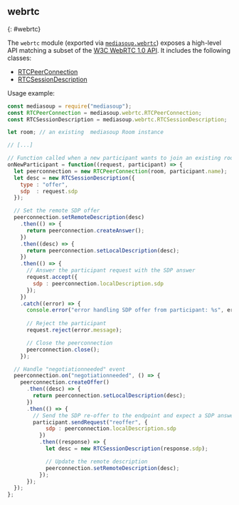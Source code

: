 ## webrtc
{: #webrtc}

The `webrtc` module (exported via [`mediasoup.webrtc`](#mediasoup-webrtc)) exposes a high-level API matching a subset of the [W3C WebRTC 1.0 API](https://www.w3.org/TR/webrtc/). It includes the following classes:

* [RTCPeerConnection](#webrtc-RTCPeerConnection)
* [RTCSessionDescription](#webrtc-RTCSessionDescription)

Usage example:

```javascript
const mediasoup = require("mediasoup");
const RTCPeerConnection = mediasoup.webrtc.RTCPeerConnection;
const RTCSessionDescription = mediasoup.webrtc.RTCSessionDescription;

let room; // an existing  mediasoup Room instance

// [...]

// Function called when a new participant wants to join an existing room
onNewParticipant = function((request, participant) => {
  let peerconnection = new RTCPeerConnection(room, participant.name);
  let desc = new RTCSessionDescription({
    type : "offer",
    sdp  : request.sdp
  });

  // Set the remote SDP offer
  peerconnection.setRemoteDescription(desc)
    .then(() => {
      return peerconnection.createAnswer();
    })
    .then((desc) => {
      return peerconnection.setLocalDescription(desc);
    })
    .then(() => {
      // Answer the participant request with the SDP answer
      request.accept({
        sdp : peerconnection.localDescription.sdp
      });
    })
    .catch((error) => {
      console.error("error handling SDP offer from participant: %s", error);
      
      // Reject the participant
      request.reject(error.message);

      // Close the peerconnection
      peerconnection.close();
    });

  // Handle "negotiationneeded" event
  peerconnection.on("negotiationneeded", () => {
    peerconnection.createOffer()
      .then((desc) => {
        return peerconnection.setLocalDescription(desc);
      })
      .then(() => {
        // Send the SDP re-offer to the endpoint and expect a SDP answer
        participant.sendRequest("reoffer", {
            sdp : peerconnection.localDescription.sdp
          })
          .then((response) => {
            let desc = new RTCSessionDescription(response.sdp);

            // Update the remote description
            peerconnection.setRemoteDescription(desc);
          });
      });
  });
};
```

